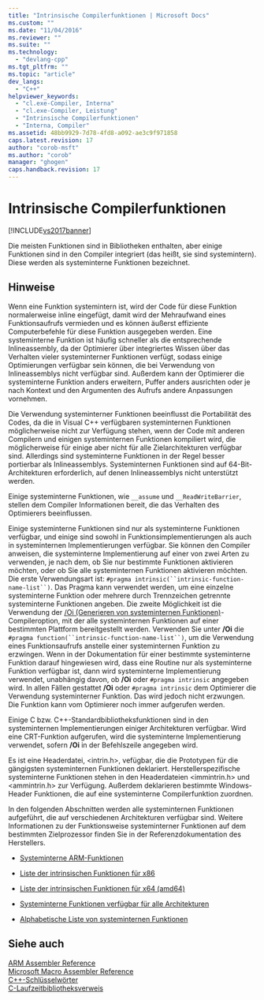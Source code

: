 ```yaml
---
title: "Intrinsische Compilerfunktionen | Microsoft Docs"
ms.custom: ""
ms.date: "11/04/2016"
ms.reviewer: ""
ms.suite: ""
ms.technology: 
  - "devlang-cpp"
ms.tgt_pltfrm: ""
ms.topic: "article"
dev_langs: 
  - "C++"
helpviewer_keywords: 
  - "cl.exe-Compiler, Interna"
  - "cl.exe-Compiler, Leistung"
  - "Intrinsische Compilerfunktionen"
  - "Interna, Compiler"
ms.assetid: 48bb9929-7d78-4fd8-a092-ae3c9f971858
caps.latest.revision: 17
author: "corob-msft"
ms.author: "corob"
manager: "ghogen"
caps.handback.revision: 17
---
```

# Intrinsische Compilerfunktionen
[!INCLUDE[vs2017banner](../assembler/inline/includes/vs2017banner.md)]

Die meisten Funktionen sind in Bibliotheken enthalten, aber einige Funktionen sind in den Compiler integriert \(das heißt, sie sind systemintern\).  Diese werden als systeminterne Funktionen bezeichnet.  
  
## Hinweise  
 Wenn eine Funktion systemintern ist, wird der Code für diese Funktion normalerweise inline eingefügt, damit wird der Mehraufwand eines Funktionsaufrufs vermieden und es können äußerst effiziente Computerbefehle für diese Funktion ausgegeben werden.  Eine systeminterne Funktion ist häufig schneller als die entsprechende Inlineassembly, da der Optimierer über integriertes Wissen über das Verhalten vieler systeminterner Funktionen verfügt, sodass einige Optimierungen verfügbar sein können, die bei Verwendung von Inlineassemblys nicht verfügbar sind.  Außerdem kann der Optimierer die systeminterne Funktion anders erweitern, Puffer anders ausrichten oder je nach Kontext und den Argumenten des Aufrufs andere Anpassungen vornehmen.  
  
 Die Verwendung systeminterner Funktionen beeinflusst die Portabilität des Codes, da die in Visual C\+\+ verfügbaren systeminternen Funktionen möglicherweise nicht zur Verfügung stehen, wenn der Code mit anderen Compilern und einigen systeminternen Funktionen kompiliert wird, die möglicherweise für einige aber nicht für alle Zielarchitekturen verfügbar sind.  Allerdings sind systeminterne Funktionen in der Regel besser portierbar als Inlineassemblys.  Systeminternen Funktionen sind auf 64\-Bit\-Architekturen erforderlich, auf denen Inlineassemblys nicht unterstützt werden.  
  
 Einige systeminterne Funktionen, wie `__assume` und `__ReadWriteBarrier`, stellen dem Compiler Informationen bereit, die das Verhalten des Optimierers beeinflussen.  
  
 Einige systeminterne Funktionen sind nur als systeminterne Funktionen verfügbar, und einige sind sowohl in Funktionsimplementierungen als auch in systeminternen Implementierungen verfügbar.  Sie können den Compiler anweisen, die systeminterne Implementierung auf einer von zwei Arten zu verwenden, je nach dem, ob Sie nur bestimmte Funktionen aktivieren möchten, oder ob Sie alle systeminternen Funktionen aktivieren möchten.  Die erste Verwendungsart ist: `#pragma intrinsic(``intrinsic-function-name-list``)`.  Das Pragma kann verwendet werden, um eine einzelne systeminterne Funktion oder mehrere durch Trennzeichen getrennte systeminterne Funktionen angeben.  Die zweite Möglichkeit ist die Verwendung der [\/Oi \(Generieren von systeminternen Funktionen\)](../build/reference/oi-generate-intrinsic-functions.md)\-Compileroption, mit der alle systeminternen Funktionen auf einer bestimmten Plattform bereitgestellt werden.  Verwenden Sie unter **\/Oi** die `#pragma function(``intrinsic-function-name-list``)`, um die Verwendung eines Funktionsaufrufs anstelle einer systeminternen Funktion zu erzwingen.  Wenn in der Dokumentation für einer bestimmte systeminterne Funktion darauf hingewiesen wird, dass eine Routine nur als systeminterne Funktion verfügbar ist, dann wird systeminterne Implementierung verwendet, unabhängig davon, ob **\/Oi** oder `#pragma intrinsic`  angegeben wird.  In allen Fällen gestattet **\/Oi** oder `#pragma intrinsic` dem Optimierer die Verwendung systeminterner Funktion. Das wird jedoch nicht erzwungen.  Die Funktion kann vom Optimierer noch immer aufgerufen werden.  
  
 Einige C bzw. C\+\+\-Standardbibliotheksfunktionen sind in den systeminternen Implementierungen einiger Architekturen verfügbar.  Wird eine CRT\-Funktion aufgerufen, wird die systeminterne Implementierung verwendet, sofern **\/Oi** in der Befehlszeile angegeben wird.  
  
 Es ist eine Headerdatei, \<intrin.h\>, vefügbar, die die Prototypen für die gängigsten systeminternen Funktionen deklariert.  Herstellerspezifische systeminterne Funktionen stehen in den Headerdateien \<immintrin.h\> und \<ammintrin.h\> zur Verfügung.  Außerdem deklarieren bestimmte Windows\-Header Funktionen, die auf eine systeminterne Compilerfunktion zuordnen.  
  
 In den folgenden Abschnitten werden alle systeminternen Funktionen aufgeführt, die auf verschiedenen Architekturen verfügbar sind.  Weitere Informationen zu der Funktionsweise systeminterner Funktionen auf dem bestimmten Zielprozessor finden Sie in der Referenzdokumentation des Herstellers.  
  
-   [Systeminterne ARM\-Funktionen](../intrinsics/arm-intrinsics.md)  
  
-   [Liste der intrinsischen Funktionen für x86](../intrinsics/x86-intrinsics-list.md)  
  
-   [Liste der intrinsischen Funktionen für x64 \(amd64\)](../intrinsics/x64-amd64-intrinsics-list.md)  
  
-   [Systeminterne Funktionen verfügbar für alle Architekturen](../intrinsics/intrinsics-available-on-all-architectures.md)  
  
-   [Alphabetische Liste von systeminternen Funktionen](../intrinsics/alphabetical-listing-of-intrinsic-functions.md)  
  
## Siehe auch  
 [ARM Assembler Reference](../assembler/arm/arm-assembler-reference.md)   
 [Microsoft Macro Assembler Reference](../assembler/masm/microsoft-macro-assembler-reference.md)   
 [C\+\+\-Schlüsselwörter](../cpp/keywords-cpp.md)   
 [C\-Laufzeitbibliotheksverweis](../c-runtime-library/c-run-time-library-reference.md)